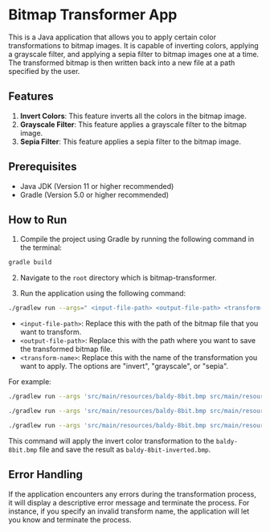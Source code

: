 # Bitmap Transformer App

This is a Java application that allows you to apply certain color transformations to bitmap images. It is capable of inverting colors, applying a grayscale filter, and applying a sepia filter to bitmap images one at a time. The transformed bitmap is then written back into a new file at a path specified by the user.

## Features

1. **Invert Colors**: This feature inverts all the colors in the bitmap image.
2. **Grayscale Filter**: This feature applies a grayscale filter to the bitmap image.
3. **Sepia Filter**: This feature applies a sepia filter to the bitmap image.

## Prerequisites

- Java JDK (Version 11 or higher recommended)
- Gradle (Version 5.0 or higher recommended)

## How to Run

1. Compile the project using Gradle by running the following command in the terminal:

```bash
gradle build
```

2. Navigate to the `root` directory which is bitmap-transformer.

3. Run the application using the following command:

```bash
./gradlew run --args=" <input-file-path> <output-file-path> <transform-name> "
```

- `<input-file-path>`: Replace this with the path of the bitmap file that you want to transform.
- `<output-file-path>`: Replace this with the path where you want to save the transformed bitmap file.
- `<transform-name>`: Replace this with the name of the transformation you want to apply. The options are "invert", "grayscale", or "sepia".

For example:
``` bash
./gradlew run --args 'src/main/resources/baldy-8bit.bmp src/main/resources/output.bmp invert'
```
``` bash
./gradlew run --args 'src/main/resources/baldy-8bit.bmp src/main/resources/output.png sepia'
```
```bash
./gradlew run --args 'src/main/resources/baldy-8bit.bmp src/main/resources/output.bmp grayscale'
```

This command will apply the invert color transformation to the `baldy-8bit.bmp` file and save the result as `baldy-8bit-inverted.bmp`.

## Error Handling

If the application encounters any errors during the transformation process, it will display a descriptive error message and terminate the process. For instance, if you specify an invalid transform name, the application will let you know and terminate the process. 
